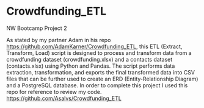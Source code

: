 # Crowdfunding_ETL
NW Bootcamp Project 2

As stated by my partner Adam in his repo https://github.com/AdamKarner/Crowdfunding_ETL, this ETL (Extract, Transform, Load) script is designed to process and transform data from a crowdfunding dataset (crowdfunding.xlsx) and a contacts dataset (contacts.xlsx) using Python and Pandas. The script performs data extraction, transformation, and exports the final transformed data into CSV files that can be further used to create an ERD (Entity-Relationship Diagram) and a PostgreSQL database. In order to complete this project I used this repo for reference to review my code. https://github.com/Asalvs/Crowdfunding_ETL
